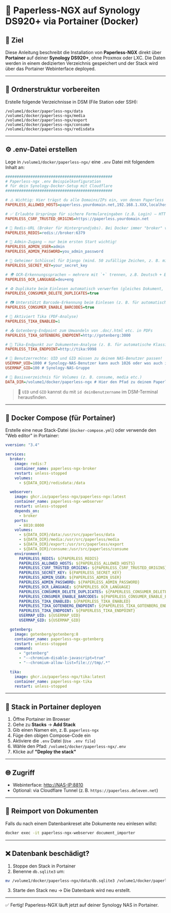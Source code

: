 # 📄 Paperless-NGX auf Synology DS920+ via Portainer (Docker)

## 📌 Ziel

Diese Anleitung beschreibt die Installation von **Paperless-NGX** direkt über **Portainer** auf deiner **Synology DS920+**, ohne Proxmox oder LXC. Die Daten werden in einem dedizierten Verzeichnis gespeichert und der Stack wird über das Portainer Webinterface deployed.

---

## 📁 Ordnerstruktur vorbereiten

Erstelle folgende Verzeichnisse in DSM (File Station oder SSH):

```
/volume1/docker/paperless-ngx/data
/volume1/docker/paperless-ngx/media
/volume1/docker/paperless-ngx/export
/volume1/docker/paperless-ngx/consume
/volume1/docker/paperless-ngx/redisdata
```

---

## ⚙️ .env-Datei erstellen

Lege in `/volume1/docker/paperless-ngx/` eine `.env` Datei mit folgendem Inhalt an:

```ini
###############################################
# Paperless-ngx .env Beispielkonfiguration
# für dein Synology-Docker-Setup mit Cloudflare
###############################################

# ⚠️ Wichtig: Hier trägst du alle Domains/IPs ein, von denen Paperless erreichbar ist.
PAPERLESS_ALLOWED_HOSTS=paperless.yourdomain.net,192.168.1.XXX,localhost

# ✅ Erlaubte Ursprünge für sichere Formulareingaben (z.B. Login) – HTTPS-Domain notwendig!
PAPERLESS_CSRF_TRUSTED_ORIGINS=https://paperless.yourdomain.net

# 🔗 Redis-URL (Broker für Hintergrundjobs). Bei Docker immer "broker" verwenden.
PAPERLESS_REDIS=redis://broker:6379

# 👤 Admin-Zugang – nur beim ersten Start wichtig!
PAPERLESS_ADMIN_USER=admin
PAPERLESS_ADMIN_PASSWORD=you_admin_password

# 🔐 Geheimer Schlüssel für Django (mind. 50 zufällige Zeichen, z. B. mit `openssl rand -hex 32`)
PAPERLESS_SECRET_KEY=your_secret_key

# 🌍 OCR-Erkennungssprachen – mehrere mit `+` trennen, z.B. Deutsch + Englisch
PAPERLESS_OCR_LANGUAGE=deu+eng

# ♻️ Duplikate beim Einlesen automatisch verwerfen (gleiches Dokument, gleiche Prüfsumme)
PAPERLESS_CONSUMER_DELETE_DUPLICATES=true

# 📷 Unterstützt Barcode-Erkennung beim Einlesen (z. B. für automatische Zuordnung)
PAPERLESS_CONSUMER_ENABLE_BARCODES=true

# 📄 Aktiviert Tika (PDF-Analyse)
PAPERLESS_TIKA_ENABLED=1

# 📤 Gotenberg-Endpoint zum Umwandeln von .doc/.html etc. in PDFs
PAPERLESS_TIKA_GOTENBERG_ENDPOINT=http://gotenberg:3000

# 🧠 Tika-Endpunkt zur Dokumenten-Analyse (z. B. für automatische Klassifizierung)
PAPERLESS_TIKA_ENDPOINT=http://tika:9998

# 👥 Benutzerrechte: UID und GID müssen zu deinem NAS-Benutzer passen!
USERMAP_UID=1000 # Synology-NAS-Benutzer kann auch 1026 oder was auch immer sein
USERMAP_GID=100 # Synology-NAS-Gruppe

# 📁 Basisverzeichnis für Volumes (z. B. consume, media etc.)
DATA_DIR=/volume1/docker/paperless-ngx # Hier den Pfad zu deinem Paperless-Volume anpassen!
```

> 📌 `UID` und `GID` kannst du mit `id deinBenutzername` im DSM-Terminal herausfinden.

---

## 🐳 Docker Compose (für Portainer)

Erstelle eine neue Stack-Datei (`docker-compose.yml`) oder verwende den "Web editor" in Portainer:

```yaml
vversion: "3.4"

services:
  broker:
    image: redis:7
    container_name: paperless-ngx-broker
    restart: unless-stopped
    volumes:
      - ${DATA_DIR}/redisdata:/data

  webserver:
    image: ghcr.io/paperless-ngx/paperless-ngx:latest
    container_name: paperless-ngx-webserver
    restart: unless-stopped
    depends_on:
      - broker
    ports:
      - 8810:8000
    volumes:
      - ${DATA_DIR}/data:/usr/src/paperless/data
      - ${DATA_DIR}/media:/usr/src/paperless/media
      - ${DATA_DIR}/export:/usr/src/paperless/export
      - ${DATA_DIR}/consume:/usr/src/paperless/consume
    environment:
      PAPERLESS_REDIS: ${PAPERLESS_REDIS}
      PAPERLESS_ALLOWED_HOSTS: ${PAPERLESS_ALLOWED_HOSTS}
      PAPERLESS_CSRF_TRUSTED_ORIGINS: ${PAPERLESS_CSRF_TRUSTED_ORIGINS}
      PAPERLESS_SECRET_KEY: ${PAPERLESS_SECRET_KEY}
      PAPERLESS_ADMIN_USER: ${PAPERLESS_ADMIN_USER}
      PAPERLESS_ADMIN_PASSWORD: ${PAPERLESS_ADMIN_PASSWORD}
      PAPERLESS_OCR_LANGUAGE: ${PAPERLESS_OCR_LANGUAGE}
      PAPERLESS_CONSUMER_DELETE_DUPLICATES: ${PAPERLESS_CONSUMER_DELETE_DUPLICATES}
      PAPERLESS_CONSUMER_ENABLE_BARCODES: ${PAPERLESS_CONSUMER_ENABLE_BARCODES}
      PAPERLESS_TIKA_ENABLED: ${PAPERLESS_TIKA_ENABLED}
      PAPERLESS_TIKA_GOTENBERG_ENDPOINT: ${PAPERLESS_TIKA_GOTENBERG_ENDPOINT}
      PAPERLESS_TIKA_ENDPOINT: ${PAPERLESS_TIKA_ENDPOINT}
      USERMAP_UID: ${USERMAP_UID}
      USERMAP_GID: ${USERMAP_GID}

  gotenberg:
    image: gotenberg/gotenberg:8
    container_name: paperless-ngx-gotenberg
    restart: unless-stopped
    command:
      - "gotenberg"
      - "--chromium-disable-javascript=true"
      - "--chromium-allow-list=file:///tmp/.*"

  tika:
    image: ghcr.io/paperless-ngx/tika:latest
    container_name: paperless-ngx-tika
    restart: unless-stopped
```

---

## 🚀 Stack in Portainer deployen

1. Öffne Portainer im Browser
2. Gehe zu **Stacks** → **Add Stack**
3. Gib einen Namen ein, z. B. `paperless-ngx`
4. Füge den obigen Compose-Code ein
5. Aktiviere die `.env` Datei (`Use .env file`)
6. Wähle den Pfad: `/volume1/docker/paperless-ngx/.env`
7. Klicke auf **"Deploy the stack"**

---

## 🌐 Zugriff

- Webinterface: [http://NAS-IP:8810](http://NAS-IP:8810)
- Optional: via Cloudflare Tunnel (z. B. `https://paperless.deleven.net`)

---

## 🔁 Reimport von Dokumenten

Falls du nach einem Datenbankreset alte Dokumente neu einlesen willst:

```bash
docker exec -it paperless-ngx-webserver document_importer
```

---

## ❌ Datenbank beschädigt?

1. Stoppe den Stack in Portainer
2. Benenne `db.sqlite3` um:

```bash
mv /volume1/docker/paperless-ngx/data/db.sqlite3 /volume1/docker/paperless-ngx/data/db.sqlite3.bak
```

3. Starte den Stack neu → Die Datenbank wird neu erstellt.

---

✅ Fertig! Paperless-NGX läuft jetzt auf deiner Synology NAS in Portainer.
